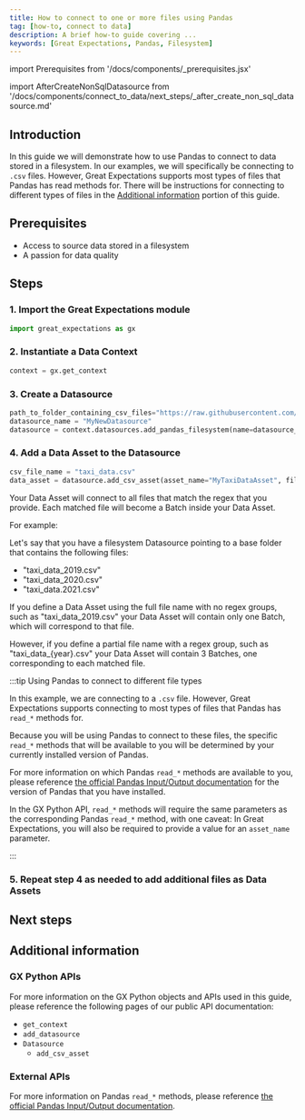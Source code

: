 ```yaml
---
title: How to connect to one or more files using Pandas
tag: [how-to, connect to data]
description: A brief how-to guide covering ...
keywords: [Great Expectations, Pandas, Filesystem]
---
```


<!-- Import statements start here. -->
import Prerequisites from '/docs/components/_prerequisites.jsx'

import AfterCreateNonSqlDatasource from '/docs/components/connect_to_data/next_steps/_after_create_non_sql_datasource.md'

## Introduction

In this guide we will demonstrate how to use Pandas to connect to data stored in a filesystem.  In our examples, we will specifically be connecting to `.csv` files.  However, Great Expectations supports most types of files that Pandas has read methods for.  There will be instructions for connecting to different types of files in the [Additional information](#additional-information) portion of this guide.

## Prerequisites

<Prerequisites requirePython = {false} requireInstallation = {true} requireDataContext = {true} requireSourceData = {null} requireDatasource = {false} requireExpectationSuite = {false}>

- Access to source data stored in a filesystem
- A passion for data quality

</Prerequisites> 

## Steps

### 1. Import the Great Expectations module

```python title="Python code"
import great_expectations as gx
```

### 2. Instantiate a Data Context

```python title="Python code"
context = gx.get_context
```

### 3. Create a Datasource

```python
path_to_folder_containing_csv_files="https://raw.githubusercontent.com/great_expectations/"
datasource_name = "MyNewDatasource"
datasource = context.datasources.add_pandas_filesystem(name=datasource_name, base_path=path_to_folder_containing_csv_files)
```

### 4. Add a Data Asset to the Datasource

```python
csv_file_name = "taxi_data.csv"
data_asset = datasource.add_csv_asset(asset_name="MyTaxiDataAsset", file_or_buffer_path=path_to_a_csv_file, regex=csv_file_name)
```

Your Data Asset will connect to all files that match the regex that you provide.  Each matched file will become a Batch inside your Data Asset.

For example:

Let's say that you have a filesystem Datasource pointing to a base folder that contains the following files:
- "taxi_data_2019.csv"
- "taxi_data_2020.csv"
- "taxi_data.2021.csv"

If you define a Data Asset using the full file name with no regex groups, such as "taxi_data_2019.csv" your Data Asset will contain only one Batch, which will correspond to that file.

However, if you define a partial file name with a regex group, such as "taxi_data_{year}.csv" your Data Asset will contain 3 Batches, one corresponding to each matched file.

:::tip Using Pandas to connect to different file types

In this example, we are connecting to a `.csv` file.  However, Great Expectations supports connecting to most types of files that Pandas has `read_*` methods for.  

Because you will be using Pandas to connect to these files, the specific `read_*` methods that will be available to you will be determined by your currently installed version of Pandas.  

For more information on which Pandas `read_*` methods are available to you, please reference [the official Pandas Input/Output documentation](https://pandas.pydata.org/docs/reference/io.html) for the version of Pandas that you have installed.

In the GX Python API, `read_*` methods will require the same parameters as the corresponding Pandas `read_*` method, with one caveat: In Great Expectations, you will also be required to provide a value for an `asset_name` parameter.

:::


### 5. Repeat step 4 as needed to add additional files as Data Assets

## Next steps

<AfterCreateNonSqlDatasource />

## Additional information

<!-- TODO: Add this once we have a script.
### Code examples

To see the full source code used for the examples in this guide, please reference the following scripts in our GitHub repository:
- [script_name.py](https://path/to/the/script/on/github.com)
-->

### GX Python APIs

For more information on the GX Python objects and APIs used in this guide, please reference the following pages of our public API documentation:

- `get_context`
- `add_datasource`
- `Datasource`
  - `add_csv_asset`

### External APIs

For more information on Pandas `read_*` methods, please reference [the official Pandas Input/Output documentation](https://pandas.pydata.org/docs/reference/io.html).

<!-- TODO: Enable this and update links after the conceptual guides are revised
### Related reading

For more information on the concepts and reasoning employed by this guide, please reference the following informational guides:

- [What does a Datasource do behind the scenes?](/docs/corresponding/link.md)
- [What are use the use cases for single vs multiple Batch Data Assets?](/docs/link/to/conceptual/guide.md)
-->